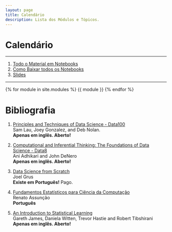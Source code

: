 ```yaml
---
layout: page
title: Calendário
description: Lista dos Módulos e Tópicos.
---
```


# Calendário

---

1. [Todo o Material em Notebooks](https://github.com/icd-ufmg/icd-ufmg.github.io)
1. [Como Baixar todos os Notebooks](https://youtu.be/9oI9G3-ER-Q)
1. [Slides](https://drive.google.com/drive/u/0/folders/1ALz3IT3TdVqFE1wDhgs61SbxXMP_Ysv-)

---
{% for module in site.modules %}
{{ module }}
{% endfor %}

# Bibliografia

  1. [Principles and Techniques of Data Science - Data100](https://www.textbook.ds100.org/) <br>
      Sam Lau, Joey Gonzalez, and Deb Nolan. <br>
     **Apenas em inglês. Aberto!**

  1. [Computational and Inferential Thinking: The Foundations of Data Science - Data8](http://www.inferentialthinking.com/) <br>
     Ani Adhikari and John DeNero <br>
     **Apenas em inglês. Aberto!**

  1. [Data Science from Scratch](http://shop.oreilly.com/product/0636920033400.do) <br>
     Joel Grus  <br>
     **Existe em Português!** Pago.

  1. [Fundamentos Estatísticos para Ciência da Computação](http://homepages.dcc.ufmg.br/~assuncao/EstatCC/FECD.pdf) <br>
     Renato Assunção <br>
     **Português**

  1. [An Introduction to Statistical Learning](www-bcf.usc.edu/~gareth/ISL/) <br>
      Gareth James, Daniela Witten, Trevor Hastie and Robert Tibshirani <br>
     **Apenas em inglês. Aberto!**
